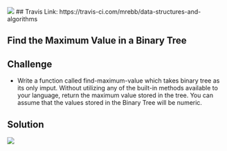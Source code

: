 <img src="https://travis-ci.com/mrebb/data-structures-and-algorithms.svg?branch=find-maximum-value-binary-tree">
## Travis Link:
https://travis-ci.com/mrebb/data-structures-and-algorithms

## Find the Maximum Value in a Binary Tree

## Challenge
* Write a function called find-maximum-value which takes binary tree as its only imput. Without utilizing any of the built-in methods available to your language, return the maximum value stored in the tree. You can assume that the values stored in the Binary Tree will be numeric.

## Solution
<img src = "./assets/.JPG">